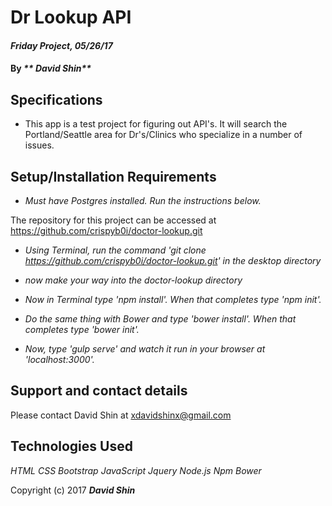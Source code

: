# Dr Lookup API

#### _Friday Project, 05/26/17_

#### By _** David Shin**_

## Specifications

* This app is a test project for figuring out API's. It will search the Portland/Seattle area for Dr's/Clinics who specialize in a number of issues.

## Setup/Installation Requirements

* _Must have Postgres installed. Run the instructions below._

The repository for this project can be accessed at https://github.com/crispyb0i/doctor-lookup.git

* _Using Terminal, run the command 'git clone https://github.com/crispyb0i/doctor-lookup.git' in the desktop directory_
* _now make your way into the doctor-lookup directory_

* _Now in Terminal type 'npm install'. When that completes type 'npm init'._

* _Do the same thing with Bower and type 'bower install'. When that completes type 'bower init'._

* _Now, type 'gulp serve' and watch it run in your browser at 'localhost:3000'._

## Support and contact details

Please contact David Shin at xdavidshinx@gmail.com

## Technologies Used


_HTML_
_CSS_
_Bootstrap_
_JavaScript_
_Jquery_
_Node.js_
_Npm_
_Bower_


Copyright (c) 2017 **_David Shin_**
